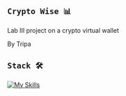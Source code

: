 ## `Crypto Wise 📊`

Lab III project on a crypto virtual wallet

By Tripa

## `Stack 🛠️`
[![My Skills](https://skillicons.dev/icons?i=ts,html,css,vue,tailwind,pinia,bun)](https://skillicons.dev)